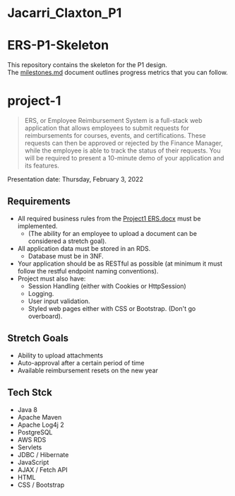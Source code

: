 # Jacarri_Claxton_P1

# ERS-P1-Skeleton
This repository contains the skeleton for the P1 design.  
The [milestones.md](./milestones.md) document outlines progress metrics that you can follow. 

# project-1
> ERS, or Employee Reimbursement System is a full-stack web application that allows employees to submit requests for reimbursements for courses, events, and certifications. These requests can then be approved or rejected by the Finance Manager, while the employee is able to track the status of their requests.
You will be required to present a 10-minute demo of your application and its features.  

Presentation date: Thursday, February 3, 2022

## Requirements
- All required business rules from the [Project1 ERS.docx](https://github.com/220103-java-etl/ERS-P1-Skeleton/blob/main/Project1%20ERS.docx) must be implemented.  
  - (The ability for an employee to upload a document can be considered a stretch goal).
- All application data must be stored in an RDS.
  - Database must be in 3NF. 
- Your application should be as RESTful as possible (at minimum it must follow the restful endpoint naming conventions).
- Project must also have:
  - Session Handling (either with Cookies or HttpSession)
  - Logging.
  - User input validation.
  - Styled web pages either with CSS or Bootstrap. (Don't go overboard).

## Stretch Goals
- Ability to upload attachments
- Auto-approval after a certain period of time
- Available reimbursement resets on the new year

## Tech Stck
- Java 8
- Apache Maven
- Apache Log4j 2
- PostgreSQL
- AWS RDS
- Servlets
- JDBC / Hibernate
- JavaScript
- AJAX / Fetch API
- HTML
- CSS / Bootstrap
